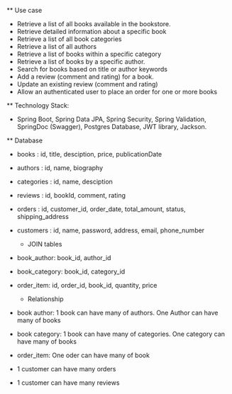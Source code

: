 ** Use case
- Retrieve a list of all books available in the bookstore.
- Retrieve detailed information about a specific book
- Retrieve a list of all book categories
- Retrieve a list of all authors
- Retrieve a list of books within a specific category
- Retrieve a list of books by a specific author.
- Search for books based on title or author keywords
- Add a review (comment and rating) for a book.
- Update an existing review (comment and rating)
- Allow an authenticated user to place an order for one or more books
  
** Technology Stack:
- Spring Boot, Spring Data JPA, Spring Security, Spring Validation, SpringDoc (Swagger), Postgres Database, JWT library, Jackson.

** Database  
- books : id, title, desciption, price, publicationDate
- authors : id, name, biography
- categories : id, name, desciption
- reviews : id, bookId, comment, rating
- orders : id, customer_id, order_date, total_amount, status, shipping_address
- customers : id, name, password, address, email, phone_number

  * JOIN tables
- book_author: book_id, author_id
- book_category: book_id, category_id
- order_item: id, order_id, book_id, quantity, price

  * Relationship
- book author: 1 book can have many of authors. One Author can have many of books
- book category: 1 book can have many of categories. One category can have many of books
- order_item: One oder can have many of book
- 1 customer can have many orders
- 1 customer can have many reviews






